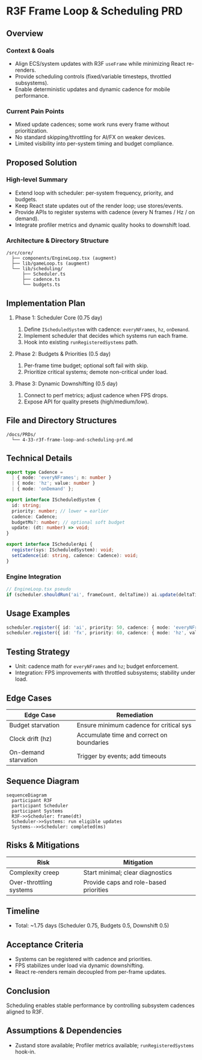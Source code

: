 # R3F Frame Loop & Scheduling PRD

## Overview

### Context & Goals

- Align ECS/system updates with R3F `useFrame` while minimizing React re-renders.
- Provide scheduling controls (fixed/variable timesteps, throttled subsystems).
- Enable deterministic updates and dynamic cadence for mobile performance.

### Current Pain Points

- Mixed update cadences; some work runs every frame without prioritization.
- No standard skipping/throttling for AI/FX on weaker devices.
- Limited visibility into per-system timing and budget compliance.

## Proposed Solution

### High‑level Summary

- Extend loop with scheduler: per-system frequency, priority, and budgets.
- Keep React state updates out of the render loop; use stores/events.
- Provide APIs to register systems with cadence (every N frames / Hz / on demand).
- Integrate profiler metrics and dynamic quality hooks to downshift load.

### Architecture & Directory Structure

```
/src/core/
  ├── components/EngineLoop.tsx (augment)
  ├── lib/gameLoop.ts (augment)
  └── lib/scheduling/
      ├── Scheduler.ts
      ├── cadence.ts
      └── budgets.ts
```

## Implementation Plan

1. Phase 1: Scheduler Core (0.75 day)

   1. Define `IScheduledSystem` with cadence: `everyNFrames`, `hz`, `onDemand`.
   2. Implement scheduler that decides which systems run each frame.
   3. Hook into existing `runRegisteredSystems` path.

2. Phase 2: Budgets & Priorities (0.5 day)

   1. Per-frame time budget; optional soft fail with skip.
   2. Prioritize critical systems; demote non-critical under load.

3. Phase 3: Dynamic Downshifting (0.5 day)

   1. Connect to perf metrics; adjust cadence when FPS drops.
   2. Expose API for quality presets (high/medium/low).

## File and Directory Structures

```
/docs/PRDs/
  └── 4-33-r3f-frame-loop-and-scheduling-prd.md
```

## Technical Details

```ts
export type Cadence =
  | { mode: 'everyNFrames'; n: number }
  | { mode: 'hz'; value: number }
  | { mode: 'onDemand' };

export interface IScheduledSystem {
  id: string;
  priority: number; // lower = earlier
  cadence: Cadence;
  budgetMs?: number; // optional soft budget
  update: (dt: number) => void;
}

export interface ISchedulerApi {
  register(sys: IScheduledSystem): void;
  setCadence(id: string, cadence: Cadence): void;
}
```

### Engine Integration

```ts
// EngineLoop.tsx pseudo
if (scheduler.shouldRun('ai', frameCount, deltaTime)) ai.update(deltaTime);
```

## Usage Examples

```ts
scheduler.register({ id: 'ai', priority: 50, cadence: { mode: 'everyNFrames', n: 2 }, update: ai });
scheduler.register({ id: 'fx', priority: 60, cadence: { mode: 'hz', value: 30 }, update: fx });
```

## Testing Strategy

- Unit: cadence math for `everyNFrames` and `hz`; budget enforcement.
- Integration: FPS improvements with throttled subsystems; stability under load.

## Edge Cases

| Edge Case            | Remediation                               |
| -------------------- | ----------------------------------------- |
| Budget starvation    | Ensure minimum cadence for critical sys   |
| Clock drift (hz)     | Accumulate time and correct on boundaries |
| On-demand starvation | Trigger by events; add timeouts           |

## Sequence Diagram

```mermaid
sequenceDiagram
  participant R3F
  participant Scheduler
  participant Systems
  R3F->>Scheduler: frame(dt)
  Scheduler->>Systems: run eligible updates
  Systems-->>Scheduler: completed(ms)
```

## Risks & Mitigations

| Risk                    | Mitigation                             |
| ----------------------- | -------------------------------------- |
| Complexity creep        | Start minimal; clear diagnostics       |
| Over-throttling systems | Provide caps and role-based priorities |

## Timeline

- Total: ~1.75 days (Scheduler 0.75, Budgets 0.5, Downshift 0.5)

## Acceptance Criteria

- Systems can be registered with cadence and priorities.
- FPS stabilizes under load via dynamic downshifting.
- React re-renders remain decoupled from per-frame updates.

## Conclusion

Scheduling enables stable performance by controlling subsystem cadences aligned to R3F.

## Assumptions & Dependencies

- Zustand store available; Profiler metrics available; `runRegisteredSystems` hook-in.
